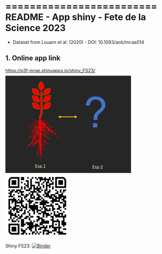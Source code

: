 
=========================
README - App shiny - Fete de la Science 2023
=========================

- Dataset from Louarn et al. (2020) - DOI: 10.1093/aob/mcaa014

## 1. Online app link

https://p3f-inrae.shinyapps.io/shiny_FS23/
<img src="https://github.com/glouarn/ShinyApp-binder/blob/master/shiny_FS23/www/img-mix.png" alt="QR code" width="400">
<img src="https://github.com/glouarn/ShinyApp-binder/blob/master/shiny_FS23/www/qr-code-binder-FS23.png" alt="QR code" width="200">



Shiny FS23: [![Binder](http://mybinder.org/badge_logo.svg)](https://mybinder.org/v2/gh/glouarn/ShinyApp-binder/master?urlpath=shiny/shiny_FS23/)



